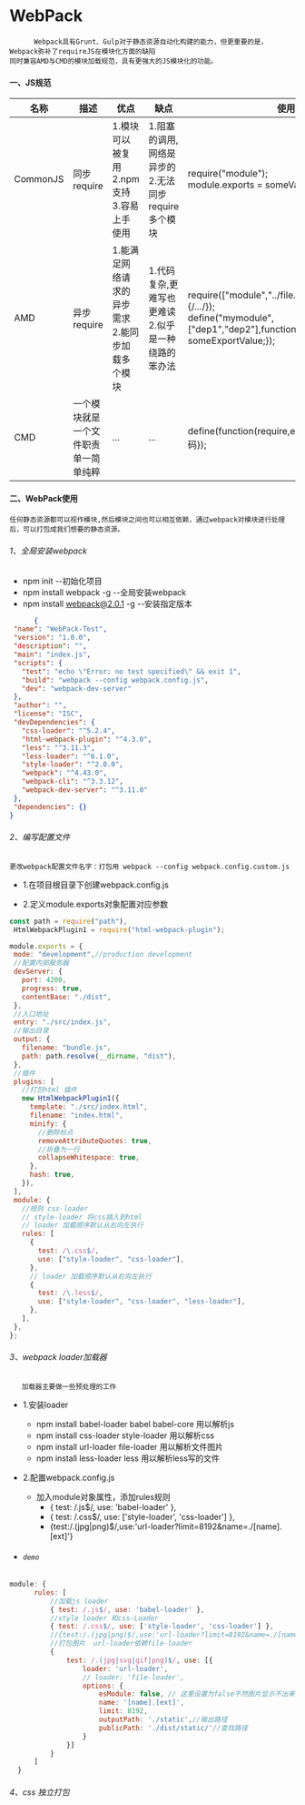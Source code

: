 # WebPack
          Webpack具有Grunt、Gulp对于静态资源自动化构建的能力，但更重要的是，Webpack弥补了requireJS在模块化方面的缺陷
    同时兼容AMD与CMD的模块加载规范，具有更强大的JS模块化的功能。

#### 一、JS规范

|名称|描述|优点|缺点|使用方法|
|-|-|-|-|-|
|CommonJS|同步require|1.模块可以被复用</br>2.npm支持</br>3.容易上手使用|1.阻塞的调用,网络是异步的</br>2.无法同步require多个模块| require("module");</br>module.exports = someValue;|
|AMD|异步require|1.能满足网络请求的异步需求</br>2.能同步加载多个模块|1.代码复杂,更难写也更难读</br>2.似乎是一种绕路的笨办法|require(["module","../file.js"],function(module,file){/*...*/});</br>define("mymodule",["dep1","dep2"],function(d1,d2){return someExportValue;});|
|CMD|一个模块就是一个文件职责单一简单纯粹|...|...|define(function(require,exports,module){//模块代码});|



#### 二、WebPack使用

    任何静态资源都可以视作模块,然后模块之间也可以相互依赖，通过webpack对模块进行处理后，可以打包成我们想要的静态资源。
        
###### 1、全局安装webpack

 - npm init --初始化项目
 - npm install webpack -g  --全局安装webpack
 - npm install webpack@2.0.1 -g --安装指定版本
 
 ```.json
       {
  "name": "WebPack-Test",
  "version": "1.0.0",
  "description": "",
  "main": "index.js",
  "scripts": {
    "test": "echo \"Error: no test specified\" && exit 1",
    "build": "webpack --config webpack.config.js",
    "dev": "webpack-dev-server"
  },
  "author": "",
  "license": "ISC",
  "devDependencies": {
    "css-loader": "^5.2.4",
    "html-webpack-plugin": "^4.3.0",
    "less": "^3.11.3",
    "less-loader": "^6.1.0",
    "style-loader": "^2.0.0",
    "webpack": "^4.43.0",
    "webpack-cli": "^3.3.12",
    "webpack-dev-server": "^3.11.0"
  },
  "dependencies": {}
}

 ```
 
###### 2、编写配置文件
 
`更改webpack配置文件名字：打包用 webpack --config webpack.config.custom.js`

      

 - 1.在项目根目录下创建webpack.config.js

 - 2.定义module.exports对象配置对应参数

   
 ```.js
 const path = require("path"),
  HtmlWebpackPlugin1 = require("html-webpack-plugin");

module.exports = {
  mode: "development",//production development
  //配置内部服务器
  devServer: {
    port: 4200,
    progress: true,
    contentBase: "./dist",
  },
  //入口地址
  entry: "./src/index.js",
  //输出目录
  output: {
    filename: "bundle.js",
    path: path.resolve(__dirname, "dist"),
  },
  //插件
  plugins: [
    //打包html 插件
    new HtmlWebpackPlugin1({
      template: "./src/index.html",
      filename: "index.html",
      minify: {
        //删除标点
        removeAttributeQuotes: true,
        //折叠为一行
        collapseWhitespace: true,
      },
      hash: true,
    }),
  ],
  module: {
    //规则 css-loader
    // style-loader 将css插入到html
    // loader 加载顺序默认从右向左执行
    rules: [
      {
        test: /\.css$/,
        use: ["style-loader", "css-loader"],
      },
      // loader 加载顺序默认从右向左执行
      {
        test: /\.less$/,
        use: ["style-loader", "css-loader", "less-loader"],
      },
    ],
  },
};

 ```
###### 3、webpack loader加载器
       加载器主要做一些预处理的工作
       
   - 1.安装loader
     - npm install babel-loader babel babel-core 用以解析js
     - npm install css-loader style-loader  用以解析css
     - npm install url-loader file-loader 用以解析文件图片
     - npm install less-loader less  用以解析less写的文件
     
   - 2.配置webpack.config.js
     - 加入module对象属性，添加rules规则
        - { test: /.js$/, use: 'babel-loader' },
        - { test: /.css$/, use: ['style-loader', 'css-loader'] },
        - {test:/.(jpg|png)$/,use:'url-loader?limit=8192&name=./[name].[ext]'}
        
  - ###### `demo`
  ```.js
  module: {
        rules: [
            //加载js loader
            { test: /.js$/, use: 'babel-loader' },
            //style loader 和css-Loader
            { test: /.css$/, use: ['style-loader', 'css-loader'] },
            //{test:/.(jpg|png)$/,use:'url-loader?limit=8192&name=./[name].[ext]'}
            //打包图片  url-loader依赖file-loader
            {
                test: /.(jpg|svg|gif|png)$/, use: [{
                    loader: 'url-loader',
                    // loader: 'file-loader',
                    options: {
                        esModule: false, // 这里设置为false不然图片显示不出来
                        name: '[name].[ext]',
                        limit: 8192,
                        outputPath: './static',//输出路径
                        publicPath: './dist/static/'//查找路径
                    }
                }]
            }
        ]
    }
  ```
###### 4、css 独立打包

 

